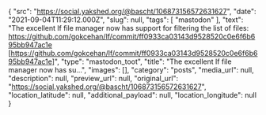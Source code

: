 {
  "src": "https://social.yakshed.org/@bascht/106873156572631627",
  "date": "2021-09-04T11:29:12.000Z",
  "slug": null,
  "tags": [
    "mastodon"
  ],
  "text": "The excellent lf file manager now has support for filtering the list of files: https://github.com/gokcehan/lf/commit/ff0933ca03143d9528520c0e6f6b695bb947ac1e [https://github.com/gokcehan/lf/commit/ff0933ca03143d9528520c0e6f6b695bb947ac1e]",
  "type": "mastodon_toot",
  "title": "The excellent lf file manager now has su…",
  "images": [],
  "category": "posts",
  "media_url": null,
  "description": null,
  "preview_url": null,
  "original_url": "https://social.yakshed.org/@bascht/106873156572631627",
  "location_latitude": null,
  "additional_payload": null,
  "location_longitude": null
}